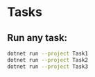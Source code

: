 # Tasks

## Run any task:

```bash
dotnet run --project Task1
dotnet run --project Task2
dotnet run --project Task3
